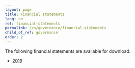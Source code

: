 ```yaml
---
layout: page
title: Financial statements
lang: en
ref: financial-statements
permalink: /en/governance/financial-statements
child_of_ref: governance
order: 2
---
```


The following financial statements are available for download:

- [2019](/assets/docs/AssembleaSoci_Approvazione_rendiconto_gestionale_2019_signed.pdf)
